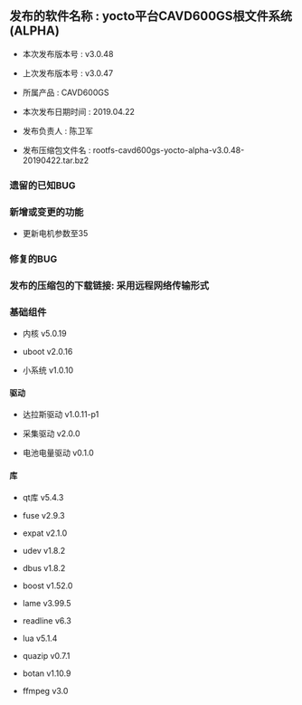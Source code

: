 ## 发布的软件名称 : yocto平台CAVD600GS根文件系统(ALPHA)

* 本次发布版本号 : v3.0.48

* 上次发布版本号 : v3.0.47

* 所属产品 : CAVD600GS

* 本次发布日期时间 : 2019.04.22

* 发布负责人 : 陈卫军

* 发布压缩包文件名 : rootfs-cavd600gs-yocto-alpha-v3.0.48-20190422.tar.bz2

### 遗留的已知BUG


### 新增或变更的功能

* 更新电机参数至35​


### 修复的BUG

### 发布的压缩包的下载链接: 采用远程网络传输形式


### 基础组件

* 内核          v5.0.19

* uboot        v2.0.16

* 小系统        v1.0.10


#### 驱动

* 达拉斯驱动     v1.0.11-p1

* 采集驱动       v2.0.0

* 电池电量驱动   v0.1.0


#### 库

* qt库              v5.4.3

* fuse              v2.9.3

* expat             v2.1.0

* udev              v1.8.2

* dbus              v1.8.2

* boost             v1.52.0

* lame              v3.99.5

* readline          v6.3

* lua               v5.1.4

* quazip            v0.7.1

* botan             v1.10.9

* ffmpeg            v3.0
